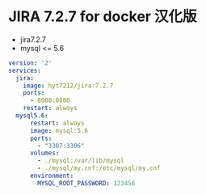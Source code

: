 JIRA 7.2.7 for docker 汉化版
===
+ jira7.2.7
+ mysql <= 5.6

```yml
version: '2'
services:
  jira:
    image: hyt7212/jira:7.2.7
    ports:
      - 8080:8080
    restart: always
  mysql5.6:
      restart: always
      image: mysql:5.6
      ports:
        - "3307:3306"
      volumes:
        - ./mysql:/var/lib/mysql
        - ./mysql/my.cnf:/etc/mysql/my.cnf
      environment:
        MYSQL_ROOT_PASSWORD: 123456
```